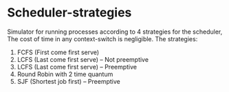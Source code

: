 # Scheduler-strategies
Simulator for running processes according to 4 strategies for the scheduler, The cost of time in any context-switch is negligible.
The strategies:
1)	FCFS (First come first serve)
2)	LCFS (Last come first serve) – Not preemptive
3)	LCFS (Last come first serve) – Preemptive
4)	Round Robin with 2 time quantum
5)	SJF (Shortest job first) – Preemptive
